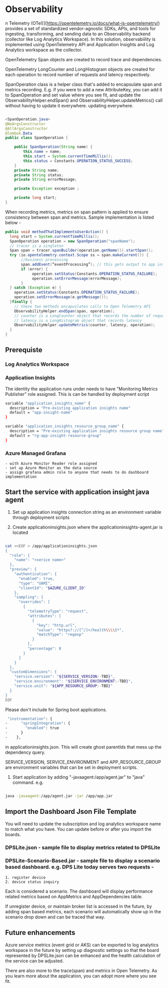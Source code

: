 # Observability

n Telemetry (OTel)](https://opentelemetry.io/docs/what-is-opentelemetry/) provides a set of standardized vendor-agnostic SDKs, APIs, and tools for ingesting, transforming, and sending data to an Observability backend (collector like Log Analytics Workspace). In this solution, observabiility is implemented using OpenTelemetry API and Application Insights and Log Analytics workspace as the collector.

OpenTelemetry Span objects are created to record trace and dependencies.

OpenTelemetry LongCounter and LongHistogram objects are created for each operation to record number of requests and latency respectively.

SpanOperation class is a helper class that's added to encapsulate span and metrics recording. E.g. if you were to add a new AttributeKey, you can add it to SpanOperation and set value where you see fit, and update the ObservabilityHelper.endSpan() and ObservabilityHelper.updateMetrics() call without having to update it everywhere. updating everywhere.

```java

<SpanOperation.java>
@NoArgsConstructor
@AllArgsConstructor
@lombok.Data
public class SpanOperation {

    public SpanOperation(String name) {
        this.name = name;
        this.start = System.currentTimeMillis();
        this.status = Constants.OPERATION_STATUS_SUCCESS;
    }
    private String name;
    private String status;
    private String errorMessage;

    private Exception exception ;

    private long start;
}
```

When recording metrics, metrics on span pattern is applied to ensure consistency between span and metrics. Sample implementation is listed below -

```java
public void methodThatImplementsUserAction() {
  long start = System.currentTimeMillis();
  SpanOperation operation = new SpanOperation("spanName");
  // tracer is a singleton
  Span span = tracer.spanBuilder(operation.getName()).startSpan();
  try (io.opentelemetry.context.Scope ss = span.makeCurrent()) {
       //business processing
       span.addEvent(“eventProcessing”); // this gets output to app insights ‘trace’ table and "dependencies" table
       if (error) {
            operation.setStatus(Constants.OPERATION_STATUS_FAILURE);
            operation.setErrorMessage(errorMessage);
       }
  } catch (Exception e) {
    operation.setStatus(Constants.OPERATION_STATUS_FAILURE);
    operation.setErrorMessage(e.getMessage());
  }finally {
    // these two methods encapuslates calls to Open Telemetry API
    ObservabilityHelper.endSpan(span, operation);
    // counter is a LongCounter object that records the number of requests
    // latency is a LongHistogram object that records latency
    ObservabilityHelper.updateMetrics(counter, latency, operation);
  }
}
```

## Prerequiste

### Log Analytics Workspace

### Application Insights

  The identity the application runs under needs to have "Monitoring Metrics Publisher" role assigned. This is can be handled by deployment script

```bash
variable "application_insights_name" {
  description = "Pre-existing application insights name"
  default = "app-insight-name"
}

variable "application_insights_resource_group_name" {
  description = "Pre-existing application insights resource group name"
  default = "rg-app-insight-resource-group"
}
```

### Azure Managed Grafana

    - with Azure Monitor Reader role assigned
    - set up Azure Monitor as the data source
    - assign grafana admin role to anyone that needs to do dashboard implementation

## Start the service with application insight java agent

1. Set up application insights connection string as an environment variable through deployment scripts

2. Create applicationinsights.json where the applicationinsights-agent.jar is located

```bash

cat <<EOF > /app/applicationinsights.json
{
  "role": {
    "name": "<serice name>"
  },
  "preview": {
    "authentication": {
      "enabled": true,
      "type": "UAMI",
      "clientId": "$AZURE_CLIENT_ID"
    },
    "sampling": {
      "overrides": [
        {
          "telemetryType": "request",
          "attributes": [
            {
              "key": "http.url",
              "value": "https?://[^/]+/health\\\\S*",
              "matchType": "regexp"
            }
          ],
          "percentage": 0
        }
      ]
    }
  },
  "customDimensions": {
    "service.version": "${SERVICE_VERSION:-TBD}",
    "service.environment": "${SERVICE_ENVIRONMENT:-TBD}",
    "service.unit": "${APP_RESOURCE_GROUP:-TBD}"
  }
}
EOF
```

Please don't include for Spring boot applications. 

```bash
 "instrumentation": {
-      "springIntegration": {
-        "enabled": true
-      }
-    },
```
in applicationinsights.json. This will create ghost parentIds that mess up the dependency query.

SERVICE_VERSION, SERVICE_ENVIRONMENT and APP_RESOURCE_GROUP are environment variables that can be set in deployment scripts.

1. Start application by adding "-javaagent:/app/agent.jar" to "java" command. e.g.
   
```bash

java -javaagent:/app/agent.jar -jar /app/app.jar
```

## Import the Dashboard Json File Template

You will need to update the subscription and log analytics workspace name to match what you have. You can update before or after you import the boards. 

### DPSLite.json - sample file to display metrics related to DPSLite

### DPSLite-Scenario-Based.jar - sample file to display a scenario based dashboard. e.g. DPS Lite today serves two requests -

    1. register device
    2. device status inquiry

Each is considered a scenario. The dashboard will display performance related metrics based on AppMetrics and AppDependencies table.

If unregister device, or maintain broker list is accessed in the future, by adding span based metrics, each scenario will automatically show up in the scenario drop down and can be traced that way.

## Future enhancements

Azure service metrics (event grid or AKS) can be exported to log analytics workspace in the future by setting up diagnostic settings so that the board represented by DPSLite.json can be enhanced and the health calculation of the service can be adjusted.

There are also more to the trace(span) and metrics in Open Telemetry. As you learn more about the application, you can adopt more where you see fit.

